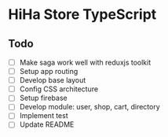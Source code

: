 # HiHa Store TypeScript

## Todo

- [ ] Make saga work well with reduxjs toolkit
- [ ] Setup app routing
- [ ] Develop base layout
- [ ] Config CSS architecture
- [ ] Setup firebase
- [ ] Develop module: user, shop, cart, directory
- [ ] Implement test
- [ ] Update README
